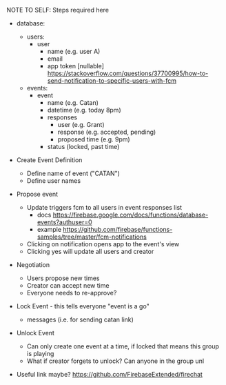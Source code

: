 NOTE TO SELF: Steps required here

- database:
  - users:
    - user
      - name (e.g. user A)
      - email
      - app token [nullable]  https://stackoverflow.com/questions/37700995/how-to-send-notification-to-specific-users-with-fcm
  - events:
    - event
      - name (e.g. Catan)
      - datetime (e.g. today 8pm)
      - responses 
        - user (e.g. Grant)
        - response (e.g. accepted, pending)
        - proposed time (e.g. 9pm)
      - status (locked, past time)

- Create Event Definition
  - Define name of event ("CATAN")
  - Define user names
- Propose event
  - Update triggers fcm to all users in event responses list 
    - docs https://firebase.google.com/docs/functions/database-events?authuser=0
    - example https://github.com/firebase/functions-samples/tree/master/fcm-notifications
  - Clicking on notification opens app to the event's view
  - Clicking yes will update all users and creator
- Negotiation
  - Users propose new times
  - Creator can accept new time
  - Everyone needs to re-approve?
- Lock Event - this tells everyone "event is a go"
  - messages (i.e. for sending catan link)
- Unlock Event
  - Can only create one event at a time, if locked that means this group is playing
  - What if creator forgets to unlock?  Can anyone in the group unl


- Useful link maybe? https://github.com/FirebaseExtended/firechat
